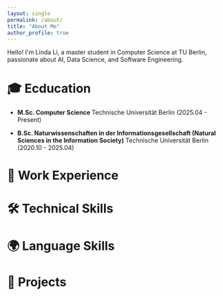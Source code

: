 ```yaml
---
layout: single
permalink: /about/
title: "About Me"
author_profile: true
---
```


Hello! I'm Linda Li, a master student in Computer Science at TU Berlin, passionate about AI, Data Science, and Software Engineering.


# 🎓 Ecducation

- **M.Sc. Computer Science**
    Technische Universität Berlin (2025.04 - Present)

- **B.Sc. Naturwissenschaften in der Informationsgesellschaft (Natural Sciences in the Information Society)** 
    Technische Universität Berlin (2020.10 - 2025.04)

# 💼 Work Experience


# 🛠️ Technical Skills



# 🌍 Language Skills


# 🚀 Projects


